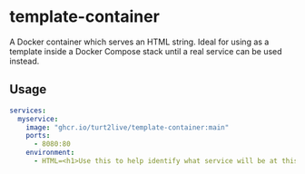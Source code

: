 # template-container
A Docker container which serves an HTML string. Ideal for using as a template inside a Docker Compose stack until a real service can be used instead.

## Usage

```yaml
services:
  myservice:
    image: "ghcr.io/turt2live/template-container:main"
    ports:
      - 8080:80
    environment:
      - HTML=<h1>Use this to help identify what service will be at this port eventually</h1>
```